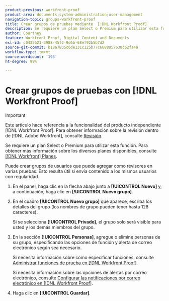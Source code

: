 ```yaml
---
product-previous: workfront-proof
product-area: documents;system-administration;user-management
navigation-topic: groups-workfront-proof
title: Crear grupos de pruebas mediante  [!DNL Workfront Proof]
description: Se requiere un plan Select o Premium para utilizar esta función. Para obtener más información sobre los distintos planes disponibles, consulte Planes de Workfront.
author: Courtney
feature: Workfront Proof, Digital Content and Documents
exl-id: c0433621-3988-45f2-9d6b-68ef92b5b7d2
source-git-commit: b18a7835c6de131c125b77c6688057638c62fa4a
workflow-type: tm+mt
source-wordcount: '193'
ht-degree: 99%

---
```


# Crear grupos de pruebas con [!DNL Workfront Proof]

>[!IMPORTANT]
>
>Este artículo hace referencia a la funcionalidad del producto independiente [!DNL Workfront Proof]. Para obtener información sobre la revisión dentro de [!DNL Adobe Workfront], consulte [Revisión](../../../review-and-approve-work/proofing/proofing.md).

Se requiere un plan Select o Premium para utilizar esta función. Para obtener más información sobre los diversos planes disponibles, consulte [[!DNL Workfront] Planes](https://business.adobe.com/es/products/workfront/pricing.html).

Puede crear grupos de usuarios que puede agregar como revisores en varias pruebas. Esto resulta útil si envía contenido a los mismos usuarios con regularidad.

1. En el panel, haga clic en la flecha abajo junto a **[!UICONTROL Nuevo]** y, a continuación, haga clic en **[!UICONTROL Nuevo grupo]**.

1. En el cuadro **[!UICONTROL Nuevo grupo]** que aparece, escriba los detalles del grupo (los nombres de grupo pueden tener hasta 128 caracteres).

   Si se selecciona **[!UICONTROL Privado]**, el grupo solo será visible para usted y los demás miembros del grupo.

1. En la sección **[!UICONTROL Personas]**, agregue o elimine personas de su grupo, especificando las opciones de función y alerta de correo electrónico según sea necesario.

   Si necesita información sobre cómo especificar funciones, consulte [Administrar funciones de prueba en [!DNL Workfront Proof]](../../../workfront-proof/wp-work-proofsfiles/share-proofs-and-files/manage-proof-roles.md).

   Si necesita información sobre las opciones de alertas por correo electrónico, consulte [Configurar las notificaciones por correo electrónico en [!DNL Workfront Proof]](../../../workfront-proof/wp-emailsntfctns/email-alerts/config-email-notification-settings-wp.md).

1. Haga clic en **[!UICONTROL Guardar]**.
